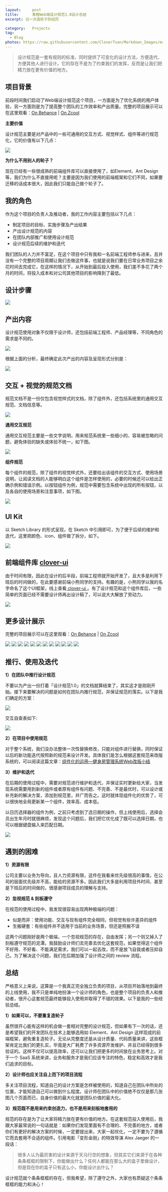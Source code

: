 ```yaml
---
layout:     post
title:      青橙Web端设计规范1.0设计总结
excerpt: 记一次造轮子的经历

category:	Projects
tag:
  - Blog
photos: https://raw.githubusercontent.com/CloverTuan/Markdown_Images/master/web-guidelines/guidelines-cover.png
---
```


> 设计规范是一套有规则的标准，同时提供了可变化的设计方法，方便迭代、方便其他人进行设计。它的存在不是为了约束我们的发挥，反而是让我们把精力放在更有价值的地方。

## 项目背景
前段时间我们启动了Web端设计规范这个项目，一方面是为了优化系统的用户体验，另一方面则是为了提高整个团队的工作效率和产出质量。完整的项目展示可以在这里观看：[On Behance](https://www.behance.net/gallery/71573697/Web10) | [On Zcool](https://www.zcool.com.cn/work/ZMzEyMDc4MzY=.html)

**主要价值**

设计规范主要是对产品中的一些可通用的交互方式、视觉样式、组件等进行规范化，它的价值有以下几点：

![](https://raw.githubusercontent.com/CloverTuan/Markdown_Images/master/web-guidelines/guidelines-1.png)

**为什么不用别人的轮子？**

现在已经有一些很成熟的前端组件库可以直接使用了，如Element、Ant Design 等，我们为什么不直接用呢？主要是因为我们使用的前端框架和它们不同，如果要迁移的话成本很大，因此我们只能自己做个轮子了。

## 我的角色
作为这个项目的负责人及推动者，我的工作内容主要包括以下几点：

* 制定项目的目标、实施步骤及产出结果
* 产出设计规范的内容
* 在团队内部推广和使用设计规范
* 设计规范后续的维护和迭代

我们团队的人力并不富足，在这个项目中只有我和一名前端工程师参与进来，且并没有一个完整的项目周期让我们去做这件事，也就是说我们要在日常业务项目之余花时间去完成它，在这样的情况下，从开始到最后投入使用，我们差不多花了两个月的时间，将投入成本和对公司其他项目的影响降到了最低。

## 设计步骤

![](https://raw.githubusercontent.com/CloverTuan/Markdown_Images/master/web-guidelines/guidelines-10.jpg)

## 产出内容
设计规范使用对象不仅限于设计师，还包括前端工程师、产品经理等，不同角色的需求是不同的。

![](https://raw.githubusercontent.com/CloverTuan/Markdown_Images/master/web-guidelines/guidelines-3.png)

根据上面的分析，最终确定此次产出的内容及呈现形式分别是：

![](https://raw.githubusercontent.com/CloverTuan/Markdown_Images/master/web-guidelines/guidelines-4.png)

## 交互 + 视觉的规范文档
规范文档不是一份仅包含视觉样式的文档，除了组件外，还包括系统里的通用交互规范、文档信息等。

![](https://raw.githubusercontent.com/CloverTuan/Markdown_Images/master/web-guidelines/guidelines-5.jpg)

**通用交互规范**

通用交互规范主要是一些文字说明，用来规范系统里一些细小的、容易被忽略的问题，避免体验的缺失或体验不统一，如下图。

![](https://raw.githubusercontent.com/CloverTuan/Markdown_Images/master/web-guidelines/guidelines-8.jpg)

**组件规范**

每个组件的规范，除了组件的视觉样式外，还要给出该组件的交互方式、使用场景说明，让阅读文档的人能够明白这个组件是怎样使用的，必要的时候还可以给出正确示例和错误示例。以按钮组件为例，规范中需要包含系统中出现的所有按钮，以及各自的使用场景和注意事项，如下图。

![](https://raw.githubusercontent.com/CloverTuan/Markdown_Images/master/web-guidelines/qcguidelines-7.png)

## UI Kit
以 Sketch Library 的形式呈现，在 Sketch 中引用即可，为了便于后续的维护和迭代，这里把颜色、icon、组件做了拆分，如下。

![](https://raw.githubusercontent.com/CloverTuan/Markdown_Images/master/web-guidelines/guidelines-6.jpg)

## 前端组件库 [clover-ui](https://qingchengfed.github.io/angular-clover-ui/) 

由于时间有限，因此在设计的后半段，前端工程师就开始开发了，且大多是利用下班后的时间做的，在此要感谢前端小熊同学的支持。有趣的是，小熊同学以我的名字命名了这个UI框架，线上查看[ clover-ui ](https://qingchengfed.github.io/angular-clover-ui/)。有了设计规范和这个组件库后，一些简单的页面已经不需要设计师再出设计稿了，可以说大大解放了劳动力。

![](https://raw.githubusercontent.com/CloverTuan/Markdown_Images/master/web-guidelines/guidelines-7.png)

## 更多设计展示

完整的项目展示可以在这里观看：[On Behance](https://www.behance.net/gallery/71573697/Web10) | [On Zcool](https://www.zcool.com.cn/work/ZMzEyMDc4MzY=.html)

![](https://raw.githubusercontent.com/CloverTuan/Markdown_Images/master/web-guidelines/qcguidelines-2.png)
![](https://raw.githubusercontent.com/CloverTuan/Markdown_Images/master/web-guidelines/qcguidelines-3.png)
![](https://raw.githubusercontent.com/CloverTuan/Markdown_Images/master/web-guidelines/qcguidelines-4.png)
![](https://raw.githubusercontent.com/CloverTuan/Markdown_Images/master/web-guidelines/qcguidelines-5.png)
![](https://raw.githubusercontent.com/CloverTuan/Markdown_Images/master/web-guidelines/qcguidelines-6.png)
![](https://raw.githubusercontent.com/CloverTuan/Markdown_Images/master/web-guidelines/qcguidelines-7.png)
![](https://raw.githubusercontent.com/CloverTuan/Markdown_Images/master/web-guidelines/qcguidelines-8.png)
![](https://raw.githubusercontent.com/CloverTuan/Markdown_Images/master/web-guidelines/qcguidelines-9.png)
![](https://raw.githubusercontent.com/CloverTuan/Markdown_Images/master/web-guidelines/qcguidelines-10.png)
![](https://raw.githubusercontent.com/CloverTuan/Markdown_Images/master/web-guidelines/qcguidelines-11.png)
![](https://raw.githubusercontent.com/CloverTuan/Markdown_Images/master/web-guidelines/qcguidelines-12.png)
![](https://raw.githubusercontent.com/CloverTuan/Markdown_Images/master/web-guidelines/qcguidelines-13.png)

## 推行、使用及迭代
**1）在团队中推行设计规范**

不要以为产出一份打着「设计规范1.0」的文档就算结束了，其实这才是刚刚开始。接下来要解决的问题是如何在团队内推行规范，并保证规范的落实。以下是我们确定的方案：

![](https://raw.githubusercontent.com/CloverTuan/Markdown_Images/master/web-guidelines/guidelines-12.png)

交互自查表如下:

![](https://raw.githubusercontent.com/CloverTuan/Markdown_Images/master/web-guidelines/guidelines-13.jpg)

**2）在项目中使用规范**

对于整个系统，我们没办法整体一次性替换修改，只能对组件进行替换，同时保证以后的新功能迭代按照新的规范来设计开发。具体我们是怎么根据这套规范来改版系统的，可以阅读这篇文章：[组件化的运用—健身房管理系统Web改版小结](http://clovertuan.github.io/2017/11/07/qcweb/)

**3）维护和迭代**

在后期的使用过程中，需要对规范进行维护和迭代，并保证实时更新给大家，当发现系统需要用到新的组件或者原有组件有问题、不完善、不是最优时，可以设计或补充新的解决方案，添加到规范里，并广而告之。这时就体现组件化的优势了，可以很快地全局更新某一个组件，效率高、成本低。

以日历选择器的组件为例，之前只考虑到了选日期的操作，但上线使用后，选择会员出生年月时就很麻烦，发现这个问题后，我们把它优化成了既可以选择日期，也可以根据键盘输入来匹配日期。

![](https://raw.githubusercontent.com/CloverTuan/Markdown_Images/master/web-guidelines/guidelines-11.png)

## 遇到的困难
**1）资源有限**

公司主要以业务为导向，且人力资源有限，这件在我看来优先级很高的事情，在公司的层面优先级并不高，能给的资源不多。因此我们大多是利用项目外时间、甚至是下班后的时间做的，很感谢项目成员的理解与支持。

**2）忽视规范 & 刻板遵守**

在规范的使用过程中，我发现很容易出现两种极端的问题：

* 似是而非：使用功能、交互与现有组件完全相同，但视觉有些许差异的组件
* 生搬硬套：有些组件并不适用于当前的业务场景，但还是照搬不误

这两个问题刚好是两个极端，一个忽视规范的存在，自由发挥；另一个则又掉入了刻板遵守规范的泥潭。我鼓励设计师们去完善去优化这套规范，如果觉得这个组件不好用、不好看、不能满足需求，我们可以一起去改，而不是放飞自我或者压抑自己。为了解决这个问题，我们在后期加强了设计师之间的 review 流程。

## 总结
严格意义上来说，这算是一个我真正完全独立负责的项目，从项目开始落地到最终的上线使用，我不只是单纯地扮演一个设计师的角色，也是整个项目的负责人和推动者，很开心这套规范最终能够投入使用并取得了不错的效果。以下是我的一些经验总结。

**1）如果可以，不要重复造轮子**

虽然很开心能有这样的机会做一套相对完整的设计规范，但如果有下一次的话，还是希望我们的开发团队在技术上能够选用如 Element、Ant Design 这样现成的前端框架，避免重复造轮子。无论从完整度还是从设计质量、代码质量来讲，这些框架肯定比我们的更扎实，毕竟是大厂耗费了许多资源开发维护、并且已经得到很多验证的。这样不仅可以提高效率，还可以让我们把更多的时间放在业务思考上。对于一个 SaaS 系统来讲，业务和服务才是我们应该专注的特色，稳定和高效才是我们追求的目标。

**2）设计师也应关注自上而下的项目流程**

多关注项目流程，知道自己的设计方案是怎样被使用的，知道自己在团队中所处的位置，才能知道自己可以做到什么程度。设计师在团队中的价值绝不仅仅是那几张图几个页面而已，自身价值的最大化就是团队价值的最大化。

**3）规范既不是用来约束创造力，也不是用来刻板地套用的**

规范的存在是为了让大家将精力放在更有价值的地方。在这套规范投入使用后，我跟大家最常说的一句话就是：如果你们发现里面有不合理的、不完善的地方，或者你们有更好的解决方案的时候，一定要提出来，大家一起优化，一定不要为了遵循它而去套用不合适的组件。引用电影「变形金刚」的特效导演 Alex Jaeger 的一段话：

> 很多人认为最厉害的设计来源于天马行空的想象，但其实它们来源于在各种条条框框的限制下，你能做出什么？任何人都能在那么大的盒子里做设计，但是现在你的盒子只有这么小，你能设计出什么？

设计规范就个条条框框的存在，但我希望，除了遵守之外，大家也有质疑这个条条框框的能力和决心！

